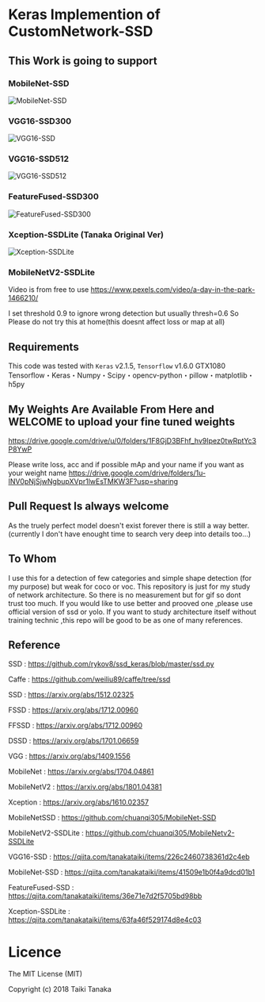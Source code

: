 # Keras Implemention of CustomNetwork-SSD

## This Work is going to support

### MobileNet-SSD

![MobileNet-SSD](https://github.com/tanakataiki/ssd_kerasV2/blob/master/example/MobileNet-SSD.gif)

### VGG16-SSD300

![VGG16-SSD](https://github.com/tanakataiki/ssd_kerasV2/blob/master/example/VGG16-SSD.gif)

### VGG16-SSD512

![VGG16-SSD512](https://github.com/tanakataiki/ssd_kerasV2/blob/master/example/VGG16-SSD512.gif)

### FeatureFused-SSD300

![FeatureFused-SSD300](https://github.com/tanakataiki/ssd_kerasV2/blob/master/example/FeatureFused-SSD.gif)

### Xception-SSDLite (Tanaka Original Ver)

![Xception-SSDLite](https://github.com/tanakataiki/ssd_kerasV2/blob/master/example/Xception-SSDLite.gif)

### MobileNetV2-SSDLite


Video is from free to use 
https://www.pexels.com/video/a-day-in-the-park-1466210/

I set threshold 0.9 to ignore wrong detection but usually thresh=0.6
So Please do not try this at home(this doesnt affect loss or map at all)


## Requirements
This code was tested with `Keras` v2.1.5, `Tensorflow` v1.6.0  GTX1080
Tensorflow・Keras・Numpy・Scipy・opencv-python・pillow・matplotlib・h5py


## My Weights Are Available From Here and WELCOME to upload your fine tuned weights
https://drive.google.com/drive/u/0/folders/1F8GjD3BFhf_hv9Ipez0twRptYc3P8YwP

Please write loss, acc and if possible mAp and your name if you want as your weight name
https://drive.google.com/drive/folders/1u-INV0pNjSjwNgbupXVpr1lwEsTMKW3F?usp=sharing

## Pull Request Is always welcome
As the truely perfect model doesn't exist forever there is still a way better.
(currently I don't have enought time to search very deep into details too...)

## To Whom
I use this for a detection of few categories and simple shape detection (for my purpose) but weak for coco or voc.
This repository is just for my study of network architecture. 
So there is no measurement but for gif so dont trust too much. 
If you would like to use better and prooved one ,please use official version of ssd or yolo. 
If you want to study architecture itself without training technic ,this repo will  be good to be as one of many references.

## Reference
SSD : https://github.com/rykov8/ssd_keras/blob/master/ssd.py

Caffe : https://github.com/weiliu89/caffe/tree/ssd

SSD : https://arxiv.org/abs/1512.02325

FSSD : https://arxiv.org/abs/1712.00960

FFSSD : https://arxiv.org/abs/1712.00960

DSSD : https://arxiv.org/abs/1701.06659

VGG : https://arxiv.org/abs/1409.1556

MobileNet : https://arxiv.org/abs/1704.04861

MobileNetV2 : https://arxiv.org/abs/1801.04381

Xception : https://arxiv.org/abs/1610.02357

MobileNetSSD : https://github.com/chuanqi305/MobileNet-SSD

MobileNetV2-SSDLite : https://github.com/chuanqi305/MobileNetv2-SSDLite

VGG16-SSD : https://qiita.com/tanakataiki/items/226c2460738361d2c4eb

MobileNet-SSD : https://qiita.com/tanakataiki/items/41509e1b0f4a9dcd01b1

FeatureFused-SSD : https://qiita.com/tanakataiki/items/36e71e7d2f5705bd98bb

Xception-SSDLite : https://qiita.com/tanakataiki/items/63fa46f529174d8e4c03

# Licence
The MIT License (MIT)

Copyright (c) 2018 Taiki Tanaka
